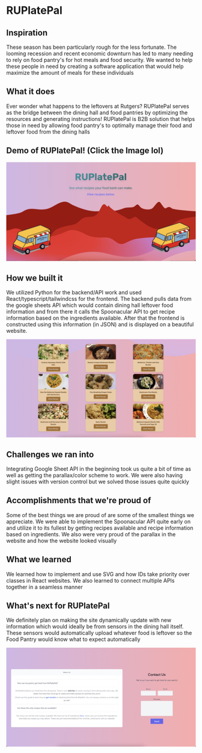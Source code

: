 # RUPlatePal
## Inspiration
These season has been particularly rough for the less fortunate. The looming recession and recent economic downturn has led to many needing to rely on food pantry's for hot meals and food security. We wanted to help these people in need by creating a software application that would help maximize the amount of meals for these individuals

## What it does
Ever wonder what happens to the leftovers at Rutgers? RUPlatePal serves as the bridge between the dining hall and food pantries by optimizing the resources and generating instructions! RUPlatePal is B2B solution that helps those in need by allowing food pantry's to optimally manage their food and leftover food from the dining halls

## Demo of RUPlatePal! (Click the Image lol)

[<img src="frontend/src/assets/splashPage.jpeg">](https://youtu.be/oC8OWPbsFts "Video Title")

## How we built it
We utilized Python for the backend/API work and used React/typescript/tailwindcss for the frontend. The backend pulls data from the google sheets API which would contain dining hall leftover food information and from there it calls the Spoonacular API to get recipe information based on the ingredients available. After that the frontend is constructed using this information (in JSON) and is displayed on a beautiful website.

<img src="frontend/src/assets/recipeList.jpeg">

## Challenges we ran into
Integrating Google Sheet API in the beginning took us quite a bit of time as well as getting the parallax/color scheme to work. We were also having slight issues with version control but we solved those issues quite quickly

## Accomplishments that we're proud of
Some of the best things we are proud of are some of the smallest things we appreciate. We were able to implement the Spoonacular API quite early on and utilize it to its fullest by getting recipes available and recipe information based on ingredients. We also were very proud of the parallax in the website and how the website looked visually

## What we learned
We learned how to implement and use SVG and how IDs take priority over classes in React websites. We also learned to connect multiple APIs together in a seamless manner

## What's next for RUPlatePal
We definitely plan on making the site dynamically update with new information which would ideally be from sensors in the dining hall itself. These sensors would automatically upload whatever food is leftover so the Food Pantry would know what to expect automatically

<img src="frontend/src/assets/aboutUs.jpeg">

